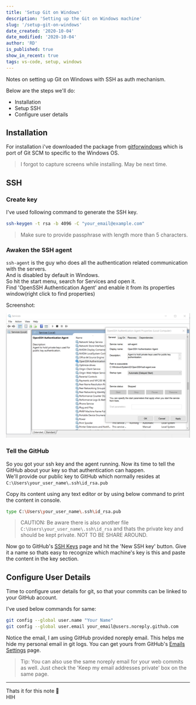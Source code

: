```yaml
---
title: 'Setup Git on Windows'
description: 'Setting up the Git on Windows machine'
slug: '/setup-git-on-windows'
date_created: '2020-10-04'
date_modified: '2020-10-04'
author: 'RD'
is_published: true
show_in_recent: true
tags: vs-code, setup, windows
---
```


Notes on setting up Git on Windows with SSH as auth mechanism.  

Below are the steps we'll do:  

- Installation
- Setup SSH
- Configure user details

## Installation
For installation i've downloaded the package from [gitforwindows](https://gitforwindows.org/) which is port of Git SCM to specific to the Windows OS.  

> I forgot to capture screens while installing. May be next time.

## SSH

### Create key

I've used following command to generate the SSH key.  

```sh
ssh-keygen -t rsa -b 4096 -C "your_email@example.com"
```

> Make sure to provide passphrase with length more than 5 characters.

### Awaken the SSH agent

`ssh-agent` is the guy who does all the authentication related communication with the servers.  
And is disabled by default in Windows.  
So hit the start menu, search for Services and open it.  
Find 'OpenSSH Authentication Agent' and enable it from its properties window(right click to find properties)  

Screenshot:

![SSH Agent Windows OS](./enable-ssh-service.png)

### Tell the GitHub
So you got your ssh key and the agent running. Now its time to tell the GitHub about your key so that authentication can happen.  
We'll provide our public key to GitHub which normally resides at `C:\Users\your_user_name\.ssh\id_rsa.pub`  

Copy its content using any text editor or by using below command to print the content in console.  
```sh
type C:\Users\your_user_name\.ssh\id_rsa.pub
```
> CAUTION: Be aware there is also another file `C:\Users\your_user_name\.ssh\id_rsa` and thats the private key and should be kept private. NOT TO BE SHARE AROUND.  

Now go to GitHub's [SSH Keys](https://github.com/settings/keys) page and hit the 'New SSH key' button. Give it a name so thats easy to recognize which machine's key is this and paste the content in the key section.  

## Configure User Details

Time to configure user details for git, so that your commits can be linked to your GitHub account.  

I've used below commands for same:  

```sh
git config --global user.name "Your Name"
git config --global user.email your_email@users.noreply.github.com
```

Notice the email, I am using GitHub provided noreply email. This helps me hide my personal email in git logs. You can get yours from GitHub's [Emails Settings](https://github.com/settings/emails) page.  

> Tip: You can also use the same noreply email for your web commits as well. Just check the 'Keep my email addresses private' box on the same page.

---

Thats it for this note 👋  
HIH
